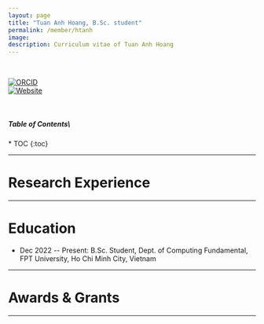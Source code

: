 ```yaml
---  
layout: page  
title: "Tuan Anh Hoang, B.Sc. student"  
permalink: /member/htanh 
image:   
description: Curriculum vitae of Tuan Anh Hoang   
---
```


<br>

[![ORCID](https://img.shields.io/badge/ORCID-A6CE39?style=flat-square\&logo=ORCID\&logoColor=white)](https://orcid.org/0009-0007-6754-2102)   
[![Website](https://img.shields.io/badge/GitHub-181717?style=flat-square&logo=GitHub&logoColor=white)](https://github.com/anhht9824/)

<br>

<h5>Table of Contents\</h5>  
* TOC  
{:toc}

***

Research Experience  
============

***

Education  
============  
* Dec 2022 -- Present: B.Sc. Student, Dept. of Computing Fundamental, FPT University, Ho Chi Minh City, Vietnam

***

Awards & Grants  
============

***  
